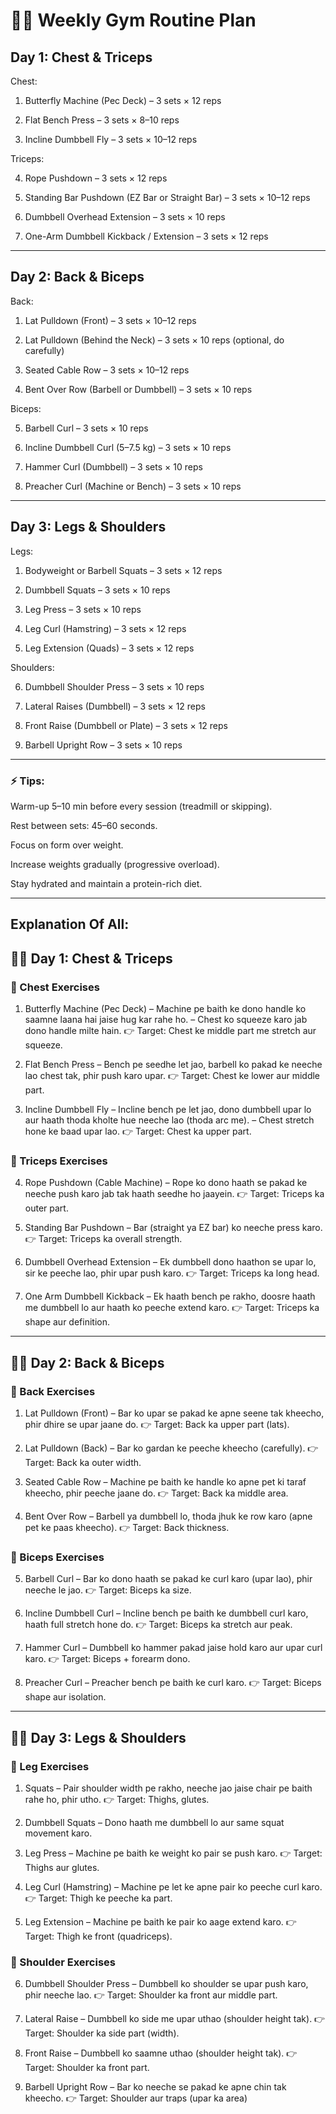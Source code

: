 # 🏋️‍♂️ Weekly Gym Routine Plan

## Day 1: Chest & Triceps

Chest:

1. Butterfly Machine (Pec Deck) – 3 sets × 12 reps


2. Flat Bench Press – 3 sets × 8–10 reps


3. Incline Dumbbell Fly – 3 sets × 10–12 reps



Triceps: 

4. Rope Pushdown – 3 sets × 12 reps

5. Standing Bar Pushdown (EZ Bar or Straight Bar) – 3 sets × 10–12 reps

6. Dumbbell Overhead Extension – 3 sets × 10 reps

7. One-Arm Dumbbell Kickback / Extension – 3 sets × 12 reps


---

## Day 2: Back & Biceps

Back:

1. Lat Pulldown (Front) – 3 sets × 10–12 reps


2. Lat Pulldown (Behind the Neck) – 3 sets × 10 reps (optional, do carefully)


3. Seated Cable Row – 3 sets × 10–12 reps


4. Bent Over Row (Barbell or Dumbbell) – 3 sets × 10 reps



Biceps: 

5. Barbell Curl – 3 sets × 10 reps

6. Incline Dumbbell Curl (5–7.5 kg) – 3 sets × 10 reps

7. Hammer Curl (Dumbbell) – 3 sets × 10 reps

8. Preacher Curl (Machine or Bench) – 3 sets × 10 reps


---

## Day 3: Legs & Shoulders

Legs:

1. Bodyweight or Barbell Squats – 3 sets × 12 reps


2. Dumbbell Squats – 3 sets × 10 reps


3. Leg Press – 3 sets × 10 reps


4. Leg Curl (Hamstring) – 3 sets × 12 reps


5. Leg Extension (Quads) – 3 sets × 12 reps



Shoulders: 

6. Dumbbell Shoulder Press – 3 sets × 10 reps

7. Lateral Raises (Dumbbell) – 3 sets × 12 reps

8. Front Raise (Dumbbell or Plate) – 3 sets × 12 reps

9. Barbell Upright Row – 3 sets × 10 reps

---

### ⚡ Tips:

Warm-up 5–10 min before every session (treadmill or skipping).

Rest between sets: 45–60 seconds.

Focus on form over weight.

Increase weights gradually (progressive overload).

Stay hydrated and maintain a protein-rich diet.


---

## Explanation Of All:

## 🏋️‍♂️ Day 1: Chest & Triceps

### 🧠 Chest Exercises

1. Butterfly Machine (Pec Deck)
– Machine pe baith ke dono handle ko saamne laana hai jaise hug kar rahe ho.
– Chest ko squeeze karo jab dono handle milte hain.
👉 Target: Chest ke middle part me stretch aur squeeze.


2. Flat Bench Press
– Bench pe seedhe let jao, barbell ko pakad ke neeche lao chest tak, phir push karo upar.
👉 Target: Chest ke lower aur middle part.


3. Incline Dumbbell Fly
– Incline bench pe let jao, dono dumbbell upar lo aur haath thoda kholte hue neeche lao (thoda arc me).
– Chest stretch hone ke baad upar lao.
👉 Target: Chest ka upper part.


### 💪 Triceps Exercises

4. Rope Pushdown (Cable Machine)
– Rope ko dono haath se pakad ke neeche push karo jab tak haath seedhe ho jaayein.
👉 Target: Triceps ka outer part.


5. Standing Bar Pushdown
– Bar (straight ya EZ bar) ko neeche press karo.
👉 Target: Triceps ka overall strength.


6. Dumbbell Overhead Extension
– Ek dumbbell dono haathon se upar lo, sir ke peeche lao, phir upar push karo.
👉 Target: Triceps ka long head.


7. One Arm Dumbbell Kickback
– Ek haath bench pe rakho, doosre haath me dumbbell lo aur haath ko peeche extend karo.
👉 Target: Triceps ka shape aur definition.




---

## 🏋️‍♂️ Day 2: Back & Biceps

### 🧠 Back Exercises

1. Lat Pulldown (Front)
– Bar ko upar se pakad ke apne seene tak kheecho, phir dhire se upar jaane do.
👉 Target: Back ka upper part (lats).


2. Lat Pulldown (Back)
– Bar ko gardan ke peeche kheecho (carefully).
👉 Target: Back ka outer width.


3. Seated Cable Row
– Machine pe baith ke handle ko apne pet ki taraf kheecho, phir peeche jaane do.
👉 Target: Back ka middle area.


4. Bent Over Row
– Barbell ya dumbbell lo, thoda jhuk ke row karo (apne pet ke paas kheecho).
👉 Target: Back thickness.



### 💪 Biceps Exercises

5. Barbell Curl
– Bar ko dono haath se pakad ke curl karo (upar lao), phir neeche le jao.
👉 Target: Biceps ka size.


6. Incline Dumbbell Curl
– Incline bench pe baith ke dumbbell curl karo, haath full stretch hone do.
👉 Target: Biceps ka stretch aur peak.


7. Hammer Curl
– Dumbbell ko hammer pakad jaise hold karo aur upar curl karo.
👉 Target: Biceps + forearm dono.


8. Preacher Curl
– Preacher bench pe baith ke curl karo.
👉 Target: Biceps shape aur isolation.




---

## 🏋️‍♂️ Day 3: Legs & Shoulders

### 🦵 Leg Exercises

1. Squats
– Pair shoulder width pe rakho, neeche jao jaise chair pe baith rahe ho, phir utho.
👉 Target: Thighs, glutes.


2. Dumbbell Squats
– Dono haath me dumbbell lo aur same squat movement karo.


3. Leg Press
– Machine pe baith ke weight ko pair se push karo.
👉 Target: Thighs aur glutes.


4. Leg Curl (Hamstring)
– Machine pe let ke apne pair ko peeche curl karo.
👉 Target: Thigh ke peeche ka part.


5. Leg Extension
– Machine pe baith ke pair ko aage extend karo.
👉 Target: Thigh ke front (quadriceps).



### 🦾 Shoulder Exercises

6. Dumbbell Shoulder Press
– Dumbbell ko shoulder se upar push karo, phir neeche lao.
👉 Target: Shoulder ka front aur middle part.


7. Lateral Raise
– Dumbbell ko side me upar uthao (shoulder height tak).
👉 Target: Shoulder ka side part (width).


8. Front Raise
– Dumbbell ko saamne uthao (shoulder height tak).
👉 Target: Shoulder ka front part.


9. Barbell Upright Row
– Bar ko neeche se pakad ke apne chin tak kheecho.
👉 Target: Shoulder aur traps (upar ka area)
